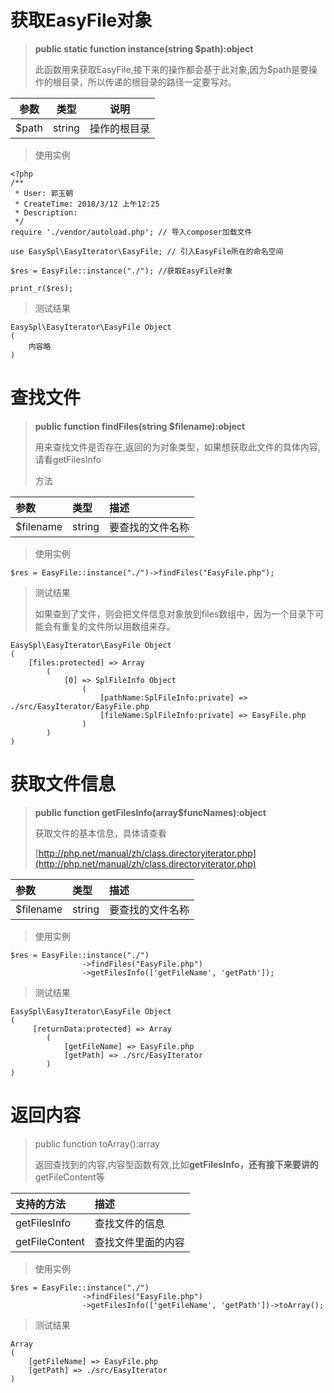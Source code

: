 # 获取EasyFile对象

> **public static function instance\(string $path\):object**
>
> 此函数用来获取EasyFile,接下来的操作都会基于此对象,因为$path是要操作的根目录，所以传递的根目录的路径一定要写对。

| 参数 | 类型 | 说明 |
| :---: | :---: | :---: |
| $path | string | 操作的根目录 |

> 使用实例

```
<?php
/**
 * User: 郭玉朝
 * CreateTime: 2018/3/12 上午12:25
 * Description:
 */
require './vendor/autoload.php'; // 导入composer加载文件

use EasySpl\EasyIterator\EasyFile; // 引入EasyFile所在的命名空间

$res = EasyFile::instance("./"); //获取EasyFile对象

print_r($res);
```

> 测试结果

```
EasySpl\EasyIterator\EasyFile Object
(    
    内容略
)
```

# 查找文件

> **public function findFiles\(string $filename\):object**
>
> 用来查找文件是否存在,返回的为对象类型，如果想获取此文件的具体内容,请看getFilesInfo
>
>  方法

| 参数 | 类型 | 描述 |
| :--- | :--- | :--- |
| $filename | string | 要查找的文件名称 |

> 使用实例

```
$res = EasyFile::instance("./")->findFiles("EasyFile.php");
```

> 测试结果
>
> 如果查到了文件，则会把文件信息对象放到files数组中，因为一个目录下可能会有重复的文件所以用数组来存。

```
EasySpl\EasyIterator\EasyFile Object
(
    [files:protected] => Array
        (
            [0] => SplFileInfo Object
                (
                    [pathName:SplFileInfo:private] => ./src/EasyIterator/EasyFile.php
                    [fileName:SplFileInfo:private] => EasyFile.php
                )
        )
)
```

# 获取文件信息

> **public function getFilesInfo\(array$funcNames\):object**
>
> 获取文件的基本信息，具体请查看
>
> [http://php.net/manual/zh/class.directoryiterator.php](http://php.net/manual/zh/class.directoryiterator.php)

| 参数 | 类型 | 描述 |
| :--- | :--- | :--- |
| $filename | string | 要查找的文件名称 |

> 使用实例

```
$res = EasyFile::instance("./")
                ->findFiles("EasyFile.php")
                ->getFilesInfo(['getFileName', 'getPath']);
```

> 测试结果

```
EasySpl\EasyIterator\EasyFile Object
(
     [returnData:protected] => Array
        (
            [getFileName] => EasyFile.php
            [getPath] => ./src/EasyIterator
        )
)
```

# 返回内容

> public function toArray\(\):array
>
> 返回查找到的内容,内容型函数有效,比如**getFilesInfo，还有接下来要讲的**getFileContent等

| 支持的方法 | 描述 |
| :--- | :--- |
| getFilesInfo | 查找文件的信息 |
| getFileContent | 查找文件里面的内容 |

> 使用实例

```
$res = EasyFile::instance("./")
                ->findFiles("EasyFile.php")
                ->getFilesInfo(['getFileName', 'getPath'])->toArray();
```

> 测试结果

```
Array
(
    [getFileName] => EasyFile.php
    [getPath] => ./src/EasyIterator
)
```



